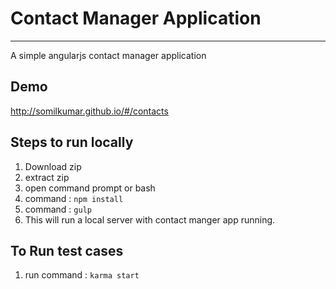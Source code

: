 # Contact Manager Application #

----------
 A simple angularjs contact manager application

## Demo ##
http://somilkumar.github.io/#/contacts

## Steps to run locally  ##
1. Download zip
2. extract zip
3. open command prompt or bash 
4. command : `npm install`
5. command : `gulp`
6. This will run a local server with contact manger app running.

## To Run test cases ##
1. run command : `karma start`